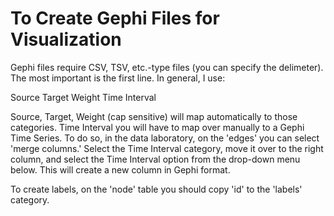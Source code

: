 # To Create Gephi Files for Visualization

Gephi files require CSV, TSV, etc.-type files (you can specify the delimeter). The most important is the first line. In general, I use:

Source	Target	Weight	Time Interval

Source, Target, Weight (cap sensitive) will map automatically to those categories. Time Interval you will have to map over manually to a Gephi Time Series. To do so, in the data laboratory, on the 'edges' you can select 'merge columns.' Select the Time Interval category, move it over to the right column, and select the Time Interval option from the drop-down menu below. This will create a new column in Gephi format.

To create labels, on the 'node' table you should copy 'id' to the 'labels' category. 
